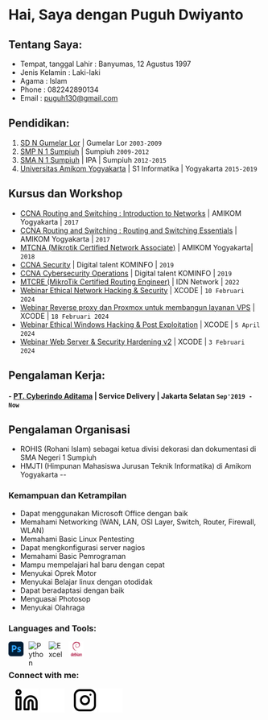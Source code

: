# Hai, Saya dengan Puguh Dwiyanto
## Tentang Saya:
- Tempat, tanggal Lahir : Banyumas, 12 Agustus 1997
- Jenis Kelamin         : Laki-laki
- Agama                 : Islam
- Phone                 : 082242890134
- Email                 : puguh130@gmail.com

## Pendidikan:

 1. [SD N Gumelar Lor](https://referensi.data.kemdikbud.go.id/residu/satuanpendidikan/detail/20302076) | Gumelar Lor `2003-2009`
 2. [SMP N 1 Sumpiuh](https://sekolahloka.com/data/smp-negeri-1-sumpiuh/) | Sumpiuh `2009-2012`
 3. [SMA N 1 Sumpiuh](https://www.sman1sumpiuh.sch.id) | IPA | Sumpiuh `2012-2015`
 4. [Universitas Amikom Yogyakarta](https://home.amikom.ac.id) | S1 Informatika | Yogyakarta `2015-2019`

## Kursus dan Workshop
- [CCNA Routing and Switching : Introduction to Networks](https://home.amikom.ac.id/) | AMIKOM Yogyakarta | `2017`
- [CCNA Routing and Switching : Routing and Switching Essentials](https://home.amikom.ac.id/) | AMIKOM Yogyakarta | `2017`
- [MTCNA (Mikrotik Certified Network Associate)](https://home.amikom.ac.id/) | AMIKOM Yogyakarta| `2018`
- [CCNA Security](https://lldikti5.kemdikbud.go.id/home/detailpost/program-digital-talent-scholarship-2019) | Digital talent KOMINFO | `2019`
- [CCNA Cybersecurity Operations](https://lldikti5.kemdikbud.go.id/home/detailpost/program-digital-talent-scholarship-2019) | Digital talent KOMINFO | `2019`
- [MTCRE (MikroTik Certified Routing Engineer)](https://mikrotik.com/training/certificates/c237664c4f0563a36ce7) | IDN Network | `2022`
- [Webinar Ethical Network Hacking & Security](https://xcode.or.id/blog/index.php/2024/01/29/webinar-x-code-web-server-security-hardening-v2-hari-sabtu-3-februari-2024-pukul-0900-wib-pagi) | XCODE | `10 Februari 2024`
- [Webinar Reverse proxy dan Proxmox untuk membangun layanan VPS](https://xcode.or.id/blog/index.php/2024/02/03/webinar-x-code-ethical-network-hacking-security-senin-10-februari-2024-pukul-0900-wib-pagi-zoom/) | XCODE | `18 Februari 2024`
- [Webinar Ethical Windows Hacking & Post Exploitation](https://xcode.or.id/blog/index.php/2024/03/30/webinar-x-code-ethical-windows-hacking-exploitation-jumat-5-april-2024-pukul-1400-wib-zoom/) | XCODE | `5 April 2024`
- [Webinar Web Server & Security Hardening v2](https://xcode.or.id/blog/index.php/2024/01/29/webinar-x-code-web-server-security-hardening-v2-hari-sabtu-3-februari-2024-pukul-0900-wib-pagi/) | XCODE | `3 Februari 2024`

## Pengalaman Kerja:
#### - [PT. Cyberindo Aditama](https://cbn.id/) | Service Delivery | Jakarta Selatan `Sep'2019 - Now`
## Pengalaman Organisasi 
- ROHIS (Rohani Islam) sebagai ketua divisi dekorasi dan dokumentasi di SMA Negeri 1 Sumpiuh
- HMJTI (Himpunan Mahasiswa Jurusan Teknik Informatika) di Amikom Yogyakarta
--
### Kemampuan dan Ketrampilan
 - Dapat menggunakan Microsoft Office dengan baik
 - Memahami Networking (WAN, LAN, OSI Layer, Switch, Router, Firewall, WLAN)
 - Memahami Basic Linux Pentesting 
 - Dapat mengkonfigurasi server nagios
 - Memahami Basic Pemrograman
 - Mampu mempelajari hal baru dengan cepat
 - Menyukai Oprek Motor
 - Menyukai Belajar linux dengan otodidak
 - Dapat beradaptasi dengan baik
 - Menguasai Photosop
 - Menyukai Olahraga

### Languages and Tools:

[<img align="left" alt="Photosop" width="30px" src="https://github.com/devicons/devicon/blob/v2.16.0/icons/photoshop/photoshop-original.svg" style="padding-right:10px;" />][webdev]
[<img align="left" alt="Python" width="30px" src="https://download.logo.wine/logo/Microsoft_Office/Microsoft_Office-Logo.wine.png" style="padding-right:10px;" />][webdev]
[<img align="left" alt="Excel" width="30px" src="https://is2-ssl.mzstatic.com/image/thumb/Purple126/v4/a8/fd/5a/a8fd5a84-c6f1-355f-3b9f-6e86598efaa3/XCEL.png/1200x630bb.png" style="padding-right:10px;" />][webdev]
[<img align="left" alt="Debian" width="30px" src="https://github.com/devicons/devicon/blob/v2.16.0/icons/debian/debian-plain-wordmark.svg" style="padding-right:0px;" />][webdev]

<br />
<br />

### Connect with me:
&nbsp;&nbsp;
[![website](./img/linkedin-light.svg)](https://www.linkedin.com/in/puguh-dy-402aa1119/#gh-light-mode-only)
[![website](./img/linkedin-dark.svg)](https://www.linkedin.com/in/puguh-dy-402aa1119/#gh-dark-mode-only)
&nbsp;&nbsp;
[![website](./img/instagram-light.svg)](https://www.instagram.com/mr_pdy#gh-light-mode-only)
[![website](./img/instagram-dark.svg)](https://www.instagram.com/mr_pdy#gh-dark-mode-only)


[webdev]: https://github.com/PuguhDy/Puguh-Dy
